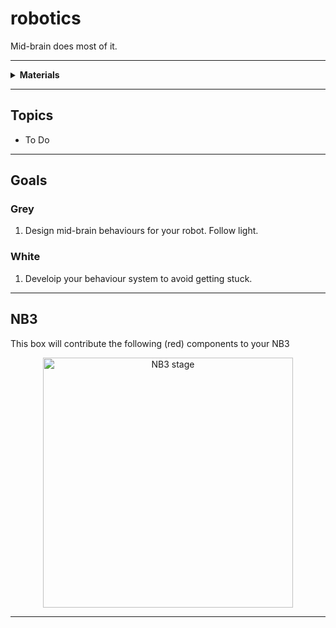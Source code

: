 # robotics

Mid-brain does most of it.

----

<details><summary><b>Materials</b></summary><p>

Contents|Description| # |Data|Link|
:-------|:----------|:-:|:--:|:--:|
Cable (Mini-USB/20cm)|Short mini-USB to Type-A cable (20 cm)|1|-|[-L-](https://www.amazon.co.uk/LINDY-0-2-Type-Mini-B-Cable/dp/B01IZ4VFCO)
Battery|NiMH 9.6V 8-cell 2000 mAh battery|1|-|[-L-](https://www.amazon.co.uk/BAKTH-Capacity-Rechargeable-Discharge-Customized/dp/B08VRC8KL7)
Battery Charger|NiMH battery charger (UK plug)|1|-|[-L-](https://www.amazon.co.uk/dp/B089VRXKWY?psc=1&smid=AOVA4BIXU2O7J&ref_=chk_typ_imgToDp)
Velcro Patch| Velcro adhesive|1|-|-

</p></details>

----

## Topics

- To Do

----

## Goals

### Grey

1. Design mid-brain behaviours for your robot. Follow light.

### White

1. Develoip your behaviour system to avoid getting stuck.


----

## NB3

This box will contribute the following (red) components to your NB3

<p align="center">
<img src="_images/NB3_roboticsbehaviour.png" alt="NB3 stage" width="400" height="400">
<p>

----
